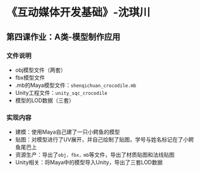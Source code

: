 # 《互动媒体开发基础》-沈琪川
## 第四课作业：A类-模型制作应用
### 文件说明
* obj模型文件（两套）
* fbx模型文件
* .mb的Maya模型文件：`shenqichuan_crocodile.mb`
* Unity工程文件：`unity_sqc_crocodile`
* 模型的LOD数据（三套）
### 实现内容
* 建模：使用Maya自己建了一只小鳄鱼的模型
* 贴图：对模型进行了UV展开，并自己绘制了贴图，学号与姓名标记在了小鳄鱼尾巴上
* 资源生产：导出了`obj，fbx，mb`等文件，导出了材质贴图和法线贴图
* Unity相关：将Maya中的模型导入Unity，导出了三套LOD数据
